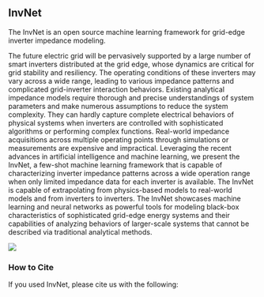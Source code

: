 ## InvNet
The InvNet is an open source machine learning framework for grid-edge inverter impedance modeling. 

The future electric grid will be pervasively supported by a large number of smart inverters distributed at the grid edge, whose dynamics are critical for grid stability and resiliency. The operating conditions of these inverters may vary across a wide range, leading to various impedance patterns and complicated grid-inverter interaction behaviors. Existing analytical impedance models require thorough and precise understandings of system parameters and make numerous assumptions to reduce the system complexity. They can hardly capture complete electrical behaviors of physical systems when inverters are controlled with sophisticated algorithms or performing complex functions. Real-world impedance acquisitions across multiple operating points through simulations or measurements are expensive and impractical. Leveraging the recent advances in artificial intelligence and machine learning, we present the InvNet, a few-shot machine learning framework that is capable of characterizing inverter impedance patterns across a wide operation range when only limited impedance data for each inverter is available. The InvNet is capable of extrapolating from physics-based models to real-world models and from inverters to inverters. The InvNet showcases machine learning and neural networks as powerful tools for modeling black-box characteristics of sophisticated grid-edge energy systems and their capabilities of analyzing behaviors of larger-scale systems that cannot be described via traditional analytical methods.

![](https://github.com/..)

### How to Cite
If you used InvNet, please cite us with the following:
